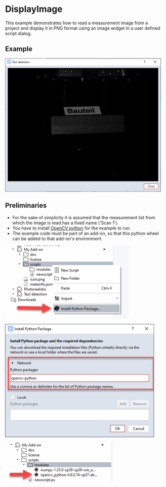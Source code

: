 # DisplayImage

This example demonstrates how to read a measurement image from a project and display it in PNG format using an image widget in a user defined script dialog.

## Example

![](images/dialog.png)

## Preliminaries

* For the sake of simplicity it is assumed that the measurement list from which the image is read has a fixed name ('Scan 1').
* You have to install [OpenCV python](https://pypi.org/project/opencv-python/) for the example to run.
* The example code must be part of an add-on, so that this python wheel can be added to that add-on's environment.

![](images/wheel1.png)

![](images/wheel2.png)

![](images/wheel3.png)
